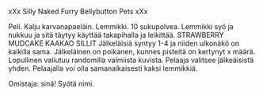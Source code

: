 xXx Silly Naked Furry Bellybutton Pets xXx

Peli.
Kalju karvanapaeläin.
Lemmikki.
10 sukupolvea.
Lemmikki syö ja nukkuu ja sitä täytyy käyttää takapihalla ja leikittää.
STRAWBERRY MUDCAKE KAAKAO
SILLIT
Jälkeläisiä syntyy 1-4 ja niiden ulkonäkö on kaikilla sama. 
Jälkeläinen on poikanen, kunnes pisteitä on kertynyt x määrä.
Lopullinen valiutuu randomilla valmiista kuvista.
Pelaaja valitsee jälkeäisistä yhden.
Pelaajalla voi olla samanaikaisesti kaksi lemmikkiä.

Omistaja: sinä!
Syötä nimi.


